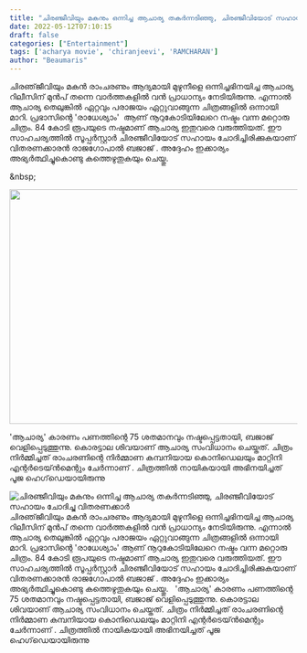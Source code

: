 ```yaml
---
title: "ചിരഞ്ജീവിയും മകനും ഒന്നിച്ച ആചാര്യ തകർന്നടിഞ്ഞു, ചിരഞ്ജീവിയോട് സഹായം ചോദിച്ചു വിതരണക്കാർ"
date: 2022-05-12T07:10:15
draft: false
categories: ["Entertainment"]
tags: ['acharya movie', 'chiranjeevi', 'RAMCHARAN']
author: "Beaumaris"
---
```


ചിരഞ്‌ജീവിയും മകൻ രാംചരണും ആദ്യമായി മുഴുനീളെ ഒന്നിച്ചഭിനയിച്ച ആചാര്യ റിലീസിന് മുൻപ് തന്നെ വാർത്തകളിൽ വൻ പ്രാധാന്യം നേടിയിരുന്നു. എന്നാൽ ആചാര്യ തെലുങ്കിൽ ഏറ്റവും പരാജയം ഏറ്റുവാങ്ങുന്ന ചിത്രങ്ങളിൽ ഒന്നായി മാറി. പ്രഭാസിന്റെ 'രാധേശ്യാം'  ആണ് നൂറുകോടിയിലേറെ നഷ്ടം വന്ന മറ്റൊരു ചിത്രം. 84 കോടി രൂപയുടെ നഷ്ടമാണ് ആചാര്യ ഇതുവരെ വരുത്തിയത്. ഈ സാഹചര്യത്തിൽ സൂപ്പർസ്റ്റാർ ചിരഞ്ജീവിയോട് സഹായം ചോദിച്ചിരിക്കുകയാണ് വിതരണക്കാരൻ രാജഗോപാൽ ബജാജ് . അദ്ദേഹം ഇക്കാര്യം അഭ്യർത്ഥിച്ചുകൊണ്ടു കത്തെഴുതുകയും ചെയ്തു.

&amp;nbsp;

<img class="wp-image-333917 aligncenter" src="https://cdn.boolokam.com/articles/2022/05/90775866.webp" alt="" width="548" height="411" />

'ആചാര്യ' കാരണം പണത്തിന്റെ 75 ശതമാനവും നഷ്ടപ്പെട്ടതായി, ബജാജ് വെളിപ്പെടുത്തുന്നു. കൊരട്ടാല ശിവയാണ് ആചാര്യ സംവിധാനം ചെയ്തത്. ചിത്രം നിർമ്മിച്ചത് രാംചരണിന്റെ നിർമ്മാണ കമ്പനിയായ കൊനിഡെലയും മാറ്റിനി എന്റർടെയ്‌ൻമെന്റും ചേർന്നാണ് . ചിത്രത്തിൽ നായികയായി അഭിനയിച്ചത് പൂജ ഹെഗ്‌ഡെയായിരുന്നു


![ചിരഞ്ജീവിയും മകനും ഒന്നിച്ച ആചാര്യ തകർന്നടിഞ്ഞു, ചിരഞ്ജീവിയോട് സഹായം ചോദിച്ചു വിതരണക്കാർ](https://cdn.boolokam.com/articles/2022/05/90775866.webp)ചിരഞ്‌ജീവിയും മകൻ രാംചരണും ആദ്യമായി മുഴുനീളെ ഒന്നിച്ചഭിനയിച്ച ആചാര്യ റിലീസിന് മുൻപ് തന്നെ വാർത്തകളിൽ വൻ പ്രാധാന്യം നേടിയിരുന്നു. എന്നാൽ ആചാര്യ തെലുങ്കിൽ ഏറ്റവും പരാജയം ഏറ്റുവാങ്ങുന്ന ചിത്രങ്ങളിൽ ഒന്നായി മാറി. പ്രഭാസിന്റെ 'രാധേശ്യാം' ആണ് നൂറുകോടിയിലേറെ നഷ്ടം വന്ന മറ്റൊരു ചിത്രം. 84 കോടി രൂപയുടെ നഷ്ടമാണ് ആചാര്യ ഇതുവരെ വരുത്തിയത്. ഈ സാഹചര്യത്തിൽ സൂപ്പർസ്റ്റാർ ചിരഞ്ജീവിയോട് സഹായം ചോദിച്ചിരിക്കുകയാണ് വിതരണക്കാരൻ രാജഗോപാൽ ബജാജ് . അദ്ദേഹം ഇക്കാര്യം അഭ്യർത്ഥിച്ചുകൊണ്ടു കത്തെഴുതുകയും ചെയ്തു. &nbsp; 'ആചാര്യ' കാരണം പണത്തിന്റെ 75 ശതമാനവും നഷ്ടപ്പെട്ടതായി, ബജാജ് വെളിപ്പെടുത്തുന്നു. കൊരട്ടാല ശിവയാണ് ആചാര്യ സംവിധാനം ചെയ്തത്. ചിത്രം നിർമ്മിച്ചത് രാംചരണിന്റെ നിർമ്മാണ കമ്പനിയായ കൊനിഡെലയും മാറ്റിനി എന്റർടെയ്‌ൻമെന്റും ചേർന്നാണ് . ചിത്രത്തിൽ നായികയായി അഭിനയിച്ചത് പൂജ ഹെഗ്‌ഡെയായിരുന്നു
